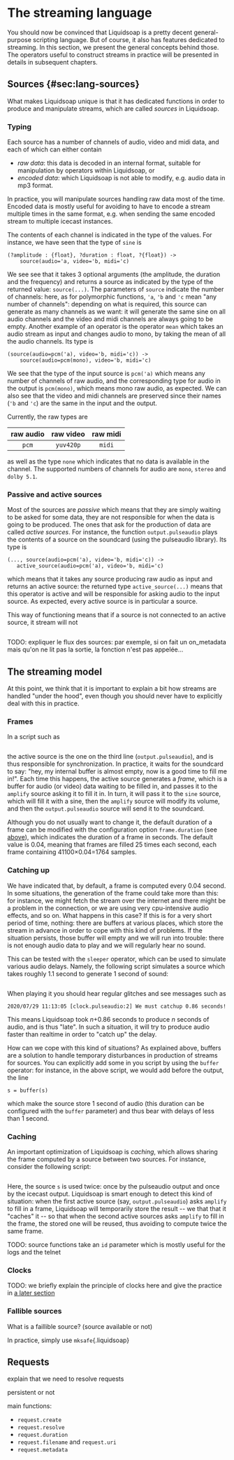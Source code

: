 The streaming language
======================

You should now be convinced that Liquidsoap is a pretty decent general-purpose
scripting language. But of course, it also has features dedicated to
streaming. In this section, we present the general concepts behind those. The
operators useful to construct streams in practice will be presented in details
in subsequent chapters.

Sources {#sec:lang-sources}
-------

What makes Liquidsoap unique is that it has dedicated functions in order to
produce and manipulate streams, which are called _sources_ in Liquidsoap.

### Typing

Each source has a number of channels of audio, video and midi data, and each of
which can either contain

- _raw data_: this data is decoded in an internal format, suitable for
  manipulation by operators within Liquidsoap, or
- _encoded data_: which Liquidsoap is not able to modify, e.g. audio data in mp3
  format.

In practice, you will manipulate sources handling raw data most of the
time. Encoded data is mostly useful for avoiding to have to encode a stream
multiple times in the same format, e.g. when sending the same encoded stream to
multiple icecast instances.

The contents of each channel is indicated in the type of the values. For
instance, we have seen that the type of `sine` is

```
(?amplitude : {float}, ?duration : float, ?{float}) ->
    source(audio='a, video='b, midi='c)
```

We see see that it takes 3 optional arguments (the amplitude, the duration and
the frequency) and returns a source as indicated by the type of the returned
value: `source(...)`. The parameters of `source` indicate the number of
channels: here, as for polymorphic functions, `'a`, `'b` and `'c` mean "any
number of channels": depending on what is required, this source can generate as
many channels as we want: it will generate the same sine on all audio channels
and the video and midi channels are always going to be empty. Another example of
an operator is the operator `mean` which takes an audio stream as input and
changes audio to mono, by taking the mean of all the audio channels. Its type is

```
(source(audio=pcm('a), video='b, midi='c)) ->
    source(audio=pcm(mono), video='b, midi='c)
```

We see that the type of the input source is `pcm('a)` which means any number of
channels of raw audio, and the corresponding type for audio in the output is
`pcm(mono)`, which means mono raw audio, as expected. We can also see that the
video and midi channels are preserved since their names (`'b` and `'c`) are the
same in the input and the output.

Currently, the raw types are

|raw audio | raw video | raw midi |
|:--------:|:---------:|:--------:|
| `pcm`    | `yuv420p` | `midi`   |

as well as the type `none` which indicates that no data is available in the
channel. The supported numbers of channels for audio are `mono`, `stereo` and
`dolby 5.1`.

### Passive and active sources

Most of the sources are _passive_ which means that they are simply waiting to be
asked for some data, they are not responsible for when the data is going to be
produced. The ones that ask for the production of data are called _active
sources_. For instance, the function `output.pulseaudio` plays the contents of a
source on the soundcard (using the pulseaudio library). Its type is

```
(..., source(audio=pcm('a), video='b, midi='c)) ->
   active_source(audio=pcm('a), video='b, midi='c)
```

which means that it takes any source producing raw audio as input and returns an
active source: the returned type `active_source(...)` means that this operator
is active and will be responsible for asking audio to the input source. As
expected, every active source is in particular a source.

This way of functioning means that if a source is not connected to an active
source, it stream will not

```{.liquidsoap include="liq/passive.liq"}
```

TODO: expliquer le flux des sources: par exemple, si on fait un on_metadata mais
qu'on ne lit pas la sortie, la fonction n'est pas appelée...

The streaming model
-------------------

At this point, we think that it is important to explain a bit how streams are
handled "under the hood", even though you should never have to explicitly deal
with this in practice.

### Frames

In a script such as

```{.liquidsoap include="liq/streaming1.liq"}
```

the active source is the one on the third line (`output.pulseaudio`), and is
thus responsible for synchronization. In practice, it waits for the soundcard to
say: "hey, my internal buffer is almost empty, now is a good time to fill me
in!". Each time this happens, the active source generates a _frame_, which is a
buffer for audio (or video) data waiting to be filled in, and passes it to the
`amplify` source asking it to fill it in. In turn, it will pass it to the `sine`
source, which will fill it with a sine, then the `amplify` source will modify
its volume, and then the `output.pulseaudio` source will send it to the
soundcard.

Although you do not usually want to change it, the default duration of a frame
can be modified with the configuration option `frame.duration` (see
[above](#sec:configuration)), which indicates the duration of a frame in
seconds. The default value is 0.04, meaning that frames are filled 25 times each
second, each frame containing 41100×0.04=1764 samples.

### Catching up

We have indicated that, by default, a frame is computed every 0.04 second. In
some situations, the generation of the frame could take more than this: for
instance, we might fetch the stream over the internet and there might be a
problem in the connection, or we are using very cpu-intensive audio effects, and
so on. What happens in this case? If this is for a very short period of time,
nothing: there are buffers at various places, which store the stream in advance
in order to cope with this kind of problems. If the situation persists, those
buffer will empty and we will run into trouble: there is not enough audio data
to play and we will regularly hear no sound.

This can be tested with the `sleeper` operator, which can be used to simulate
various audio delays. Namely, the following script simulates a source
which takes roughly 1.1 second to generate 1 second of sound:

```{.liquidsoap include="liq/sleeper.liq"}
```

When playing it you should hear regular glitches and see messages such as

```
2020/07/29 11:13:05 [clock.pulseaudio:2] We must catchup 0.86 seconds!
```

This means Liquidsoap took _n_+0.86 seconds to produce _n_ seconds of audio, and
is thus "late". In such a situation, it will try to produce audio faster than
realtime in order to "catch up" the delay.

How can we cope with this kind of situations? As explained above, buffers are a
solution to handle temporary disturbances in production of streams for
sources. You can explicitly add some in you script by using the `buffer`
operator: for instance, in the above script, we would add before the output, the
line

```liquidsoap
s = buffer(s)
```

which make the source store 1 second of audio (this duration can be configured
with the `buffer` parameter) and thus bear with delays of less than 1 second.

### Caching

An important optimization of Liquidsoap is _caching_, which allows sharing the
frame computed by a source between two sources. For instance, consider the
following script:

```{.liquidsoap include="liq/streaming2.liq"}
```

Here, the source `s` is used twice: once by the pulseaudio output and once by
the icecast output. Liquidsoap is smart enough to detect this kind of situation:
when the first active source (say, `output.pulseaudio`) asks `amplify` to fill
in a frame, Liquidsoap will temporarily store the result -- we that that it
"caches" it -- so that when the second active sources asks `amplify` to fill in
the frame, the stored one will be reused, thus avoiding to compute twice the
same frame.



TODO: source functions take an `id` parameter which is mostly useful for the
logs and the telnet

### Clocks

TODO: we briefly explain the principle of clocks here and give the practice in
[a later section](#sec:clocks)

### Fallible sources

What is a faillible source? (source available or not)

In practice, simply use `mksafe`{.liquidsoap}


Requests
--------

explain that we need to resolve requests

persistent or not

main functions:

- `request.create`
- `request.resolve`
- `request.duration`
- `request.filename` and `request.uri`
- `request.metadata`
